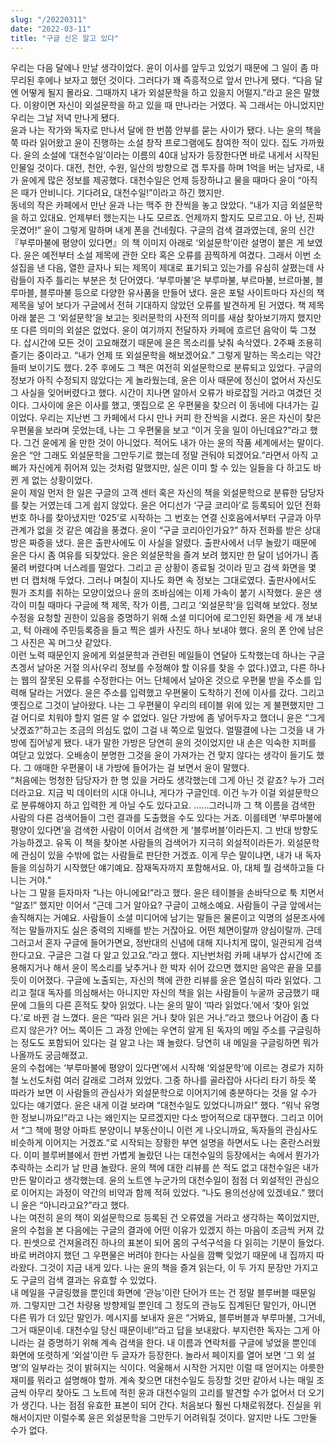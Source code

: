 ```yaml
---
slug: "/20220311"
date: "2022-03-11"
title: "구글 신은 알고 있다"
---
```


우리는 다음 달에나 만날 생각이었다. 윤이 이사를 앞두고 있었기 때문에 그 일이 좀 마무리된 후에나 보자고 했던 것이다. 그러다가 꽤 즉흥적으로 앞서 만나게 됐다. “다음 달엔 어떻게 될지 몰라요. 그때까지 내가 외설문학을 하고 있을지 어떨지.”라고 윤은 말했다. 이왕이면 자신이 외설문학을 하고 있을 때 만나라는 거였다. 꼭 그래서는 아니었지만 우리는 그날 저녁 만나게 됐다.  
윤과 나는 작가와 독자로 만나서 달에 한 번쯤 안부를 묻는 사이가 됐다. 나는 윤의 책을 쭉 따라 읽어왔고 윤이 진행하는 소설 창작 프로그램에도 참여한 적이 있다. 집도 가까웠다. 윤의 소설에 ‘대천수일’이라는 이름의 40대 남자가 등장한다면 바로 내게서 시작된 인물일 것이다. 대전, 천안, 수원, 일산의 방향으로 갭 투자를 하며 1억을 버는 남자로, 내가 윤에게 많은 정보를 제공했다. 대천수일은 언제 등장하냐고 물을 때마다 윤이 “아직은 때가 안비니다. 기다려요, 대천수일!”이라고 하긴 했지만.  
동네의 작은 카페에서 만난 윤과 나는 맥주 한 잔씩을 놓고 앉았다. “내가 지금 외설문학을 하고 있대요. 언제부터 했는지는 나도 모르죠. 언제까지 할지도 모르고요. 아 난, 진짜 웃겼어!” 윤이 그렇게 말하며 내게 폰을 건네줬다. 구글의 검색 결과였는데, 윤의 신간 『부루마불에 평양이 있다면』의 책 이미지 아래로 ‘외설문학’이란 설명이 붙은 게 보였다. 윤은 예전부터 소설 제목에 관한 오타 혹은 오류를 끔찍하게 여겼다. 그래서 이번 소설집을 낸 다음, 열한 글자나 되는 제목이 제대로 표기되고 있는가를 유심히 살폈는데 사람들이 자주 틀리는 부분은 첫 단어였다. ‘부루마불’은 부루마불, 부르마불, 브르마불, 블루마블, 블루마불 등으로 다양한 유사품을 만들어 냈다. 윤은 포털 사이트마다 자신의 책 제목을 넣어 보다가 구글에서 전혀 기대하지 않았던 오류를 발견하게 된 거였다. 책 제목 아래 붙은 그 ‘외설문학’을 보고는 욋러문학의 사전적 의미를 새삼 찾아보기까지 했지만 또 다른 의미의 외설은 없었다. 윤이 여기까지 전달하자 카페에 흐르던 음악이 뚝 그쳤다. 삽시간에 모든 것이 고요해졌기 때문에 윤은 목소리를 낮춰 속삭였다. 2주째 조용히 즐기는 중이라고. “내가 언제 또 외설문학을 해보겠어요.” 그렇게 말하는 목소리는 약간 들떠 보이기도 했다. 2주 후에도 그 책은 여전히 외설문학으로 분류되고 있었다. 구글의 정보가 아직 수정되지 않았다는 게 놀라웠는데, 윤은 이사 때문에 정신이 없어서 자신도 그 사실을 잊어버렸다고 했다. 시간이 지나면 알아서 오류가 바로잡힐 거라고 여겼던 것이다. 그사이에 윤은 이사를 했고, 옛집으로 온 우편물을 찾으러 이 동네에 다녀가는 길이었다. 우리는 지난번 그 카페에서 다시 만나 커피 한 잔씩을 시켰다. 윤은 자신이 찾은 우편물을 보라며 웃었는데, 나는 그 우편물을 보고 “이거 웃을 일이 아닌데요?”라고 했다. 그건 윤에게 올 만한 것이 아니었다. 적어도 내가 아는 윤의 작품 세계에서는 말이다. 윤은 “안 그래도 외설문학을 그만두기로 했는데 정말 관둬야 되겠어요.”라면서 아직 고삐가 자신에게 쥐어져 있는 것처럼 말했지만, 실은 이미 할 수 있는 일들을 다 하고도 바뀐 게 없는 상황이었다.  
윤이 제일 먼저 한 일은 구글의 고객 센터 혹은 자신의 책을 외설문학으로 분류한 담당자를 찾는 거였는데 그게 쉽지 않았다. 윤은 어디선가 ‘구글 코리아’로 등록되어 있던 전화번호 하나를 찾아냈지만 ‘025’로 시작하는 그 번호는 연결 신호음에서부터 구글과 아무 관계가 없을 것 같은 예감을 풍겼다. 윤이 “구글 코리아인가요?” 하자 전화를 받은 상대방은 짜증을 냈다. 윤은 출판사에도 이 사실을 알렸다. 출판사에서 너무 놀랐기 때문에 윤은 다시 좀 여유를 되찾았다. 윤은 외설문학을 즐겨 보려 했지만 한 달이 넘어가니 좀 물려 버렸다며 너스레를 떨었다. 그리고 곧 상황이 종료될 것이라 믿고 검색 화면을 몇 번 더 캡처해 두었다. 그러나 며칠이 지나도 화면 속 정보는 그대로였다. 출판사에서도 뭔가 조치를 취하는 모양이었으나 윤의 조바심에는 이제 가속이 붙기 시작했다. 윤은 생각이 미칠 때마다 구글에 책 제목, 작가 이름, 그리고 ‘외설문학’을 입력해 보았다. 정보 수정을 요청할 권한이 있음을 증명하기 위해 소셜 미디어에 로그인된 화면을 세 개 보내고, 턱 아래에 주민등록증을 들고 찍은 셀카 사진도 하나 보내야 했다. 윤의 폰 안에 남은 그 사진은 꼭 머그샷 같았다.  
이런 노력 때문인지 윤에게 외설문학과 관련된 메일들이 연달아 도착했는데 하나는 구글 츠겡서 날아온 거절 의사(우리 정보를 수정해야 할 이유를 찾을 수 없다.)였고, 다른 하나는 웹의 잘못된 오류를 수정한다는 어느 단체에서 날아온 것으로 우편물 받을 주소를 입력해 달라는 거였다. 윤은 주소를 입력했고 우편물이 도착하기 전에 이사를 갔다. 그리고 옛집으로 그것이 날아왔다. 나는 그 우편물이 우리의 테이블 위에 있는 게 불편했지만 그걸 어디로 치워야 할지 얼른 알 수 없었다. 일단 가방에 좀 넣어두자고 했더니 윤은 “그게 낫겠죠?”하고는 조금의 의심도 없이 그걸 내 쪽으로 밀었다. 얼떨결에 나는 그것을 내 가방에 집어넣게 됐다. 내가 말한 가방은 당연히 윤의 것이었지만 내 손은 익숙한 지퍼를 여닫고 있었다. 오배송이 분명한 그것을 윤이 가져가는 건 맞지 않다는 생각이 들기도 했다. 그 애매한 우편물이 내 가방에 들어가는 걸 보면서 윤이 말했다.  
“처음에는 멍청한 담당자가 한 명 있을 거라도 생각했는데 그게 아닌 것 같죠? 누가 그러더라고요. 지금 빅 데이터의 시대 아니냐, 게다가 구글인데. 이건 누가 이걸 외설문학으로 분류해야지 하고 입력한 게 아닐 수도 있다고요. ……그러니까 그 책 이름을 검색한 사람의 다른 검색어들이 그런 결과를 도출했을 수도 있다는 거죠. 이를테면 ‘부루마불에 평양이 있다면’을 검색한 사람이 이어서 검색한 게 ‘블루버블’이라든지. 그 반대 방향도 가능하겠고. 유독 이 책을 찾아본 사람들의 검색어가 지극히 외설적이라든가. 외설문학에 관심이 있을 수밖에 없는 사람들로 판단한 거겠죠. 이게 무슨 말이냐면, 내가 내 독자들을 의심하기 시작했단 얘기예요. 잠재독자까지 포함해서요. 아, 대체 뭘 검색하고들 다니는 거야.”  
나는 그 말을 듣자마자 “나는 아니에요!”라고 했다. 윤은 테이블을 손바닥으로 툭 치면서 “알죠!” 했지만 이어서 “근데 그거 알아요? 구글이 고해소예요. 사람들이 구글 앞에서는 솔직해지는 거예요. 사람들이 소셜 미디어에 남기는 말들은 물론이고 익명의 설문조사에 적는 말들까지도 실은 중력의 지배를 받는 거잖아요. 어떤 체면이랄까 양심이랄까. 근데 그러고서 혼자 구글에 들어가면요, 정반대의 신념에 대해 지나치게 많이, 일관되게 검색한다고요. 구글은 그걸 다 알고 있고요.”라고 했다. 지난번처럼 카페 내부가 삽시간에 조용해지거나 해서 윤이 목소리를 낮추거나 한 박자 쉬어 갔으면 했지만 음악은 끝을 모를 듯이 이어졌다. 구글에 노출되는, 자신의 책에 관한 리뷰를 윤은 열심히 따라 읽었다. 그리고 절대 독자를 의심해서는 아니지만 자신의 책을 읽는 사람들이 누굴까 궁금했기 때문에 그들의 다른 흔적도 찾아 읽었다. 나는 윤의 말이 ‘따라 읽었다.’에서 ‘찾아 읽었다.’로 바뀐 걸 느꼈다. 윤은 “따라 읽은 거나 찾아 읽은 거나.”라고 했으나 어감이 좀 다르지 않은가? 어느 쪽이든 그 과정 안에는 우연히 알게 된 독자의 메일 주소를 구글링하는 정도도 포함되어 있다는 걸 알고 나는 꽤 놀랐다. 당연히 내 메일을 구글링하면 뭐가 나올까도 궁금해졌고.  
윤의 수첩에는 ‘부루마불에 평양이 있다면’에서 시작해 ‘외설문학’에 이르는 경로가 지하철 노선도처럼 여러 갈래로 그려져 있었다. 그중 하나를 골라잡아 사다리 타기 하듯 쭉 따라가 보면 이 사람들의 관심사가 외설문학으로 이어지기에 충분하다는 것을 알 수가 있다는 얘기였다. 윤은 내게 이걸 보라며 “대천수일도 있었다니까요!” 했다. “워낙 유명한 정보니까요!”라고 나는 왜인지는 모르겠지만 다소 방어적으로 대꾸했다. 그리고 이어서 “그 책에 평양 아파트 분양이니 부동산이니 이런 게 나오니까요, 독자들의 관심사도 비슷하게 이어지는 거겠죠.”로 시작되는 장황한 부연 설명을 하면서도 나는 혼란스러웠다. 이미 블루버블에서 한번 가볍게 놀랐던 나는 대천수일의 등장에서는 속에서 뭔가가 추락하는 소리가 날 만큼 놀랐다. 윤의 책에 대한 리뷰를 쓴 적도 없고 대천수일은 내가 만든 말이라고 생각했는데. 윤의 노트엔 누군가의 대천수일이 점점 더 외설적인 관심으로 이어지는 과정이 약간의 비약과 함께 적혀 있었다. “나도 용의선상에 있겠네요.” 했더니 윤은 “아니라고요?”라고 했다.  
나는 여전히 윤의 책이 외설문학으로 등록된 건 오류였을 거라고 생각하는 쪽이었지만, 윤의 수첩을 본 다음에는 구글의 결과에 어떤 이유가 있겠지 하는 마음이 조금씩 커져 갔다. 핀셋으로 건져올려진 하나의 표본이 되어 몸의 구석구석을 다 읽히는 기분이 들었다. 바로 버려야지 했던 그 우편물은 버려야 한다는 사실을 깜빡 잊었기 때문에 내 집까지 따라왔다. 그것이 지금 내게 있다. 나는 윤의 책을 즐겨 읽는다, 이 두 가지 문장만 가지고도 구글의 검색 결과는 유효할 수 있었다.  
내 메일을 구글링했을 뿐인데 화면에 ‘관능’이란 단어가 뜨는 건 정말 블루버블 때문일까. 그렇지만 그건 차량용 방향제일 뿐인데 그 정도의 관능도 집계된단 말인가, 아니면 다른 뭐가 더 있단 말인가. 메시지를 보내자 윤은 “거봐요, 블루버블과 부루마불, 그거네, 그거 때문이네. 대천수일 당신 때문이네!”라고 답을 보내왔다. 부지런한 독자는 그게 아니라는 걸 증명하기 위해 계속 검색을 한다. 내 이름과 연락처를 구글에 넣었을 뿐인데 화면에 또렷하게 ‘외설’이란 두 글자가 등장한다. 놀라서 페이지를 열어 보면 ‘그 외 설명’의 일부라는 것이 밝혀지는 식이다. 억울해서 시작한 거지만 이럴 때 얻어지는 야릇한 재미를 뭐라고 설명해야 할까. 계속 찾으면 대천수일도 등장할 것만 같아서 나는 매일 조금씩 아무리 찾아도 그 노트에 적힌 윤과 대천수일의 고리를 발견할 수가 없어서 더 오기가 생긴다. 나는 점점 유효한 표본이 되어 간다. 처음보다 훨씬 다채로워졌다. 진실을 위해서이지만 이럴수록 윤은 외설문학을 그만두기 어려워질 것이다. 알지만 나도 그만둘 수가 없다.
